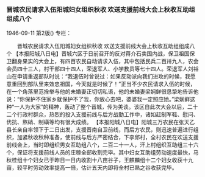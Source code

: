 ### 晋城农民请求入伍阳城妇女组织秋收  欢送支援前线大会上秋收互助组组成八个

1946-09-11
第2版()
专栏：

　　晋城农民请求入伍阳城妇女组织秋收
    欢送支援前线大会上秋收互助组组成八个
    【本报阳城八日电】晋城六区于日前召开的反对蒋介石卖国内战，保卫祖国保卫翻身果实的大会上，有四百农民自动请求入伍，其中包括民兵二百卅九人，农会会员四十三人，村干部四十四人，荣退军人、小学教员等七十四人。荣退军人刘裕山在申请重返部队时说：“我退伍时曾说过：如果反动派向我们进攻的时候，我愿意重回到部队里来效忠祖国，今天就是时候了！”正当不少农民请求入伍的时候，在一个角落里范拴举与他的未婚妻正切切私语，他的未婚妻梁娴鲜很恳挚地告诉他说：“你保护不住家乡就保护不了我，你放心去吧，婆婆我一定照应她。”梁娴鲜这种“一人为大家”的精神，轰动了整个晋城，传为美谈。该区自此次大会以后，二十二个行政村群众，热烈的投入支援前线与后方战勤工作中，诸如赶制军鞋、慰问、优抗、熬硝、制磺等均有很大成绩。
    【本报阳城八日电】阳城三万农民在张天乙县长亲自率领下于二日出发，支援晋南自卫前线，而后方农民，则迅速普遍进行组织，加紧秋收秋种准备，使前线与后方严密结合，下李邱村，全村农民在欢送支援前线会上，当时即组织男女互助组八个，二百二十一人，汗上村组织互助组三十六个，保证将支援前线人员的庄稼全部收割完毕。其中妇女互助组劳动速度最快，马秋桂组十个妇女已于昨日一日内收割十八亩谷子，王麒麟组十二个妇女收获十九亩，较平时劳动效率提高一倍，估计五天内即将全村已熟之谷收获完毕。
